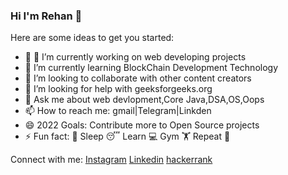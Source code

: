 ### Hi I'm Rehan 👋

<!--
**Rehan018/Rehan018-->

Here are some ideas to get you started:

- 🔭 🔭 I’m currently working on web developing projects
- 🌱 I’m currently learning BlockChain Development Technology
- 👯 I’m looking to collaborate with other content creators
- 🤔 I’m looking for help with geeksforgeeks.org
- 💬 Ask me about web devlopment,Core Java,DSA,OS,Oops
- 📫 How to reach me: gmail|Telegram|Linkden
- 😄 2022 Goals: Contribute more to Open Source projects
- ⚡ Fun fact: 🍔 Sleep 😴 Learn 💻 Gym 🏋️ Repeat 🔁




Connect with me:
[Instagram](https://www.instagram.com/)
[Linkedin](https://www.linkedin.com/in/rehan-alam-bb5240168/)
[hackerrank](https://www.hackerrank.com/rehanalam5090)


